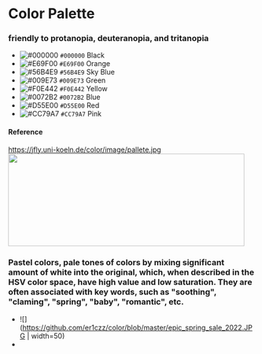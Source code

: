
# Color Palette  
### friendly to protanopia, deuteranopia, and tritanopia   
- ![#000000](https://via.placeholder.com/15/000000/000000?text=+) `#000000` Black
- ![#E69F00](https://via.placeholder.com/15/E69F00/000000?text=+) `#E69F00` Orange
- ![#56B4E9](https://via.placeholder.com/15/56B4E9/000000?text=+) `#56B4E9` Sky Blue
- ![#009E73](https://via.placeholder.com/15/009E73/000000?text=+) `#009E73` Green
- ![#F0E442](https://via.placeholder.com/15/F0E442/000000?text=+) `#F0E442` Yellow
- ![#0072B2](https://via.placeholder.com/15/0072B2/000000?text=+) `#0072B2` Blue
- ![#D55E00](https://via.placeholder.com/15/D55E00/000000?text=+) `#D55E00` Red
- ![#CC79A7](https://via.placeholder.com/15/CC79A7/000000?text=+) `#CC79A7` Pink

#### Reference   
https://jfly.uni-koeln.de/color/image/pallete.jpg   
<img src="https://jfly.uni-koeln.de/color/image/pallete.jpg" height="188.8" width="480">  

### Pastel colors, pale tones of colors by mixing significant amount of white into the original, which, when described in the HSV color space, have high value and low saturation. They are often associated with key words, such as "soothing", "claming", "spring", "baby", "romantic", etc.
- ![](https://github.com/er1czz/color/blob/master/epic_spring_sale_2022.JPG | width=50)
- 

              
